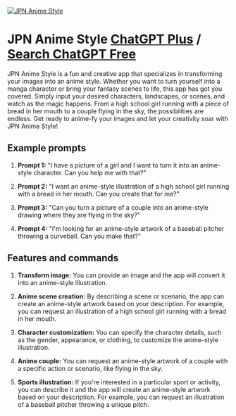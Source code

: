 
[![JPN Anime Style](https://files.oaiusercontent.com/file-yLEjlqwlNLXyntx2gn9c222B?se=2123-10-19T01%3A55%3A27Z&sp=r&sv=2021-08-06&sr=b&rscc=max-age%3D31536000%2C%20immutable&rscd=attachment%3B%20filename%3D598449c0-2a0f-4694-9dc7-342a569f434e.png&sig=eZLaIMNvQI5I9he3RceaVnSDb2FVjIid2cAnRmj5TZM%3D)](https://chat.openai.com/g/g-xFMm1NRWK-jpn-anime-style)

# JPN Anime Style [ChatGPT Plus](https://chat.openai.com/g/g-xFMm1NRWK-jpn-anime-style) / [Search ChatGPT Free](https://gptcall.net/index.html#/?search=JPN%20Anime%20Style)

JPN Anime Style is a fun and creative app that specializes in transforming your images into an anime style. Whether you want to turn yourself into a manga character or bring your fantasy scenes to life, this app has got you covered. Simply input your desired characters, landscapes, or scenes, and watch as the magic happens. From a high school girl running with a piece of bread in her mouth to a couple flying in the sky, the possibilities are endless. Get ready to anime-fy your images and let your creativity soar with JPN Anime Style!

## Example prompts

1. **Prompt 1:** "I have a picture of a girl and I want to turn it into an anime-style character. Can you help me with that?"

2. **Prompt 2:** "I want an anime-style illustration of a high school girl running with a bread in her mouth. Can you create that for me?"

3. **Prompt 3:** "Can you turn a picture of a couple into an anime-style drawing where they are flying in the sky?"

4. **Prompt 4:** "I'm looking for an anime-style artwork of a baseball pitcher throwing a curveball. Can you make that?"

## Features and commands

1. **Transform image:** You can provide an image and the app will convert it into an anime-style illustration.

2. **Anime scene creation:** By describing a scene or scenario, the app can create an anime-style artwork based on your description. For example, you can request an illustration of a high school girl running with a bread in her mouth.

3. **Character customization:** You can specify the character details, such as the gender, appearance, or clothing, to customize the anime-style illustration.

4. **Anime couple:** You can request an anime-style artwork of a couple with a specific action or scenario, like flying in the sky.

5. **Sports illustration:** If you're interested in a particular sport or activity, you can describe it and the app will create an anime-style artwork based on your description. For example, you can request an illustration of a baseball pitcher throwing a unique pitch.


